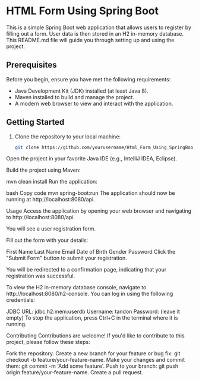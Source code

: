 # HTML Form Using Spring Boot

This is a simple Spring Boot web application that allows users to register by filling out a form. User data is then stored in an H2 in-memory database. This README.md file will guide you through setting up and using the project.


## Prerequisites

Before you begin, ensure you have met the following requirements:

- Java Development Kit (JDK) installed (at least Java 8).
- Maven installed to build and manage the project.
- A modern web browser to view and interact with the application.

## Getting Started

1. Clone the repository to your local machine:

   ```bash
   git clone https://github.com/yourusername/Html_Form_Using_SpringBoot.git
Open the project in your favorite Java IDE (e.g., IntelliJ IDEA, Eclipse).

Build the project using Maven:


mvn clean install
Run the application:

bash
Copy code
mvn spring-boot:run
The application should now be running at http://localhost:8080/api.

Usage
Access the application by opening your web browser and navigating to http://localhost:8080/api.

You will see a user registration form.

Fill out the form with your details:

First Name
Last Name
Email
Date of Birth
Gender
Password
Click the "Submit Form" button to submit your registration.

You will be redirected to a confirmation page, indicating that your registration was successful.

To view the H2 in-memory database console, navigate to http://localhost:8080/h2-console. You can log in using the following credentials:

JDBC URL: jdbc:h2:mem:userdb
Username: tandon
Password: (leave it empty)
To stop the application, press Ctrl+C in the terminal where it is running.

Contributing
Contributions are welcome! If you'd like to contribute to this project, please follow these steps:

Fork the repository.
Create a new branch for your feature or bug fix: git checkout -b feature/your-feature-name.
Make your changes and commit them: git commit -m 'Add some feature'.
Push to your branch: git push origin feature/your-feature-name.
Create a pull request.
